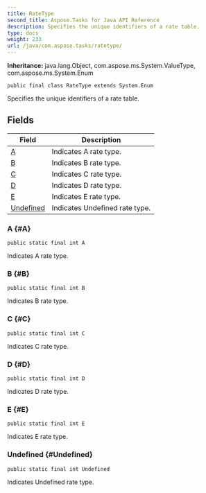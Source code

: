 ```yaml
---
title: RateType
second_title: Aspose.Tasks for Java API Reference
description: Specifies the unique identifiers of a rate table.
type: docs
weight: 233
url: /java/com.aspose.tasks/ratetype/
---
```


**Inheritance:**
java.lang.Object, com.aspose.ms.System.ValueType, com.aspose.ms.System.Enum
```
public final class RateType extends System.Enum
```

Specifies the unique identifiers of a rate table.
## Fields

| Field | Description |
| --- | --- |
| [A](#A) | Indicates A rate type. |
| [B](#B) | Indicates B rate type. |
| [C](#C) | Indicates C rate type. |
| [D](#D) | Indicates D rate type. |
| [E](#E) | Indicates E rate type. |
| [Undefined](#Undefined) | Indicates Undefined rate type. |
### A {#A}
```
public static final int A
```


Indicates A rate type.

### B {#B}
```
public static final int B
```


Indicates B rate type.

### C {#C}
```
public static final int C
```


Indicates C rate type.

### D {#D}
```
public static final int D
```


Indicates D rate type.

### E {#E}
```
public static final int E
```


Indicates E rate type.

### Undefined {#Undefined}
```
public static final int Undefined
```


Indicates Undefined rate type.

